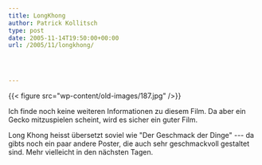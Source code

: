 ```yaml
---
title: LongKhong
author: Patrick Kollitsch
type: post
date: 2005-11-14T19:50:00+00:00
url: /2005/11/longkhong/




---
```

{{< figure src="wp-content/old-images/187.jpg" />}}

Ich finde noch keine weiteren Informationen zu diesem Film. Da aber ein Gecko mitzuspielen scheint, wird es sicher ein guter Film.

Long Khong heisst übersetzt soviel wie "Der Geschmack der Dinge" --- da gibts noch ein paar andere Poster, die auch sehr geschmackvoll gestaltet sind. Mehr vielleicht in den nächsten Tagen.
